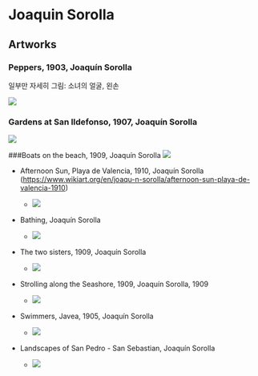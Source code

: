 # Joaquin Sorolla



## Artworks

### Peppers, 1903, Joaquín Sorolla

일부만 자세히 그림: 소녀의 얼굴, 왼손

<img src="https://64.media.tumblr.com/76cffcfbeb690c81002155d429d976e8/437211586b9e97f5-be/s1280x1920/da1092f2a488267bd60a53ba4a8a99f1f9d19746.jpg">

### Gardens at San Ildefonso, 1907, Joaquín Sorolla
<img src="https://64.media.tumblr.com/36c8110d9d97f06d6356e0f54061abb4/edd8a73d42fb6b80-91/s1280x1920/a201b492a6f05bf9d4b64141c27f4b46ec0710f9.jpg">

###Boats on the beach, 1909, Joaquín Sorolla
<img src="https://64.media.tumblr.com/38a2f2d2b008704b05615a3cec386928/21e6fdb00c3c077f-03/s1280x1920/ca7d2e62208450e65c901a2b30cf619e5435531d.jpg">






* Afternoon Sun, Playa de Valencia, 1910, Joaquín Sorolla (https://www.wikiart.org/en/joaqu-n-sorolla/afternoon-sun-playa-de-valencia-1910)
  - <img src="https://64.media.tumblr.com/27f5456957794c55f7a2f61b01a02d78/4cf77bea4d83258a-69/s1280x1920/53249c609c0654dac99ab9c9e8d8376653a26d8f.jpg">

* Bathing, Joaquín Sorolla
  - <img src="https://64.media.tumblr.com/68274da747d98f7b109a2f731d995dd4/11c66d7624c347cc-44/s1280x1920/0b845a90b53848706d141fa67f9ae437afa0a734.jpg">
  
* The two sisters, 1909, Joaquín Sorolla
  - <img src="https://64.media.tumblr.com/c6a0d25039560ae50dbdcb6357f6677f/9f7421ddae960a84-c9/s1280x1920/8b2624ba83d4dcec8de902cec6c4437ed521a78c.jpg">
  
* Strolling along the Seashore, 1909, Joaquín Sorolla, 1909
  - <img src="https://64.media.tumblr.com/bdcb0e1898e7ab77ceae3c9968336cae/a63c55c24d74901c-af/s640x960/f32bbf43859b077725e5a8a2d4a57ff42c8241cb.jpg">

* Swimmers, Javea, 1905, Joaquín Sorolla
  - <img src="https://64.media.tumblr.com/e83cd1a7db8331a8a00a4509a4359b86/57fa002cb7b647f5-34/s640x960/7aa4f03420958547211c0a7a694187b416c32052.jpg">

* Landscapes of San Pedro - San Sebastian, Joaquín Sorolla
  - <img src="https://64.media.tumblr.com/7ca9edaa2ef52ec5094fee884845a55d/c52abb0a6b1e2ce5-04/s1280x1920/684d5b7ffea7106184ba46bdc0a2e14260197b87.jpg">
  
